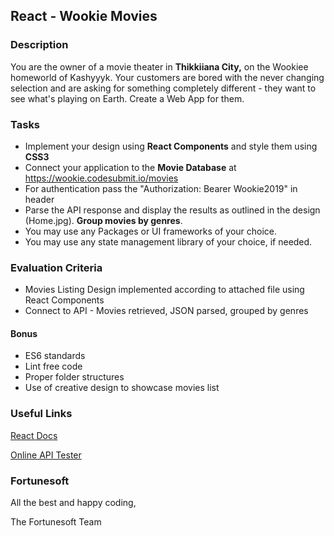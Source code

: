 ## React - Wookie Movies

### Description

You are the owner of a movie theater in **Thikkiiana City,** on the Wookiee homeworld of Kashyyyk. Your customers are bored with the never changing selection and are asking for something completely different - they want to see what's playing on Earth. Create a Web App for them.

### Tasks

-   Implement your design using  **React Components** and style them using **CSS3**
-   Connect your application to the **Movie Database** at https://wookie.codesubmit.io/movies
-   For authentication pass the "Authorization: Bearer Wookie2019" in header
-   Parse the API response and display the results as outlined in the design (Home.jpg). **Group movies by genres**.
-   You may use any Packages or UI frameworks of your choice.
-   You may use any state management library of your choice, if needed.

### Evaluation Criteria

-   Movies Listing Design implemented according to attached file using React Components
-   Connect to API - Movies retrieved, JSON parsed, grouped by genres 

#### Bonus
-	ES6 standards
-	Lint free code
-	Proper folder structures
-   Use of creative design to showcase movies list

### Useful Links

[React Docs](https://reactjs.org/docs/context.html)

[Online API Tester](https://reqbin.com/)

### Fortunesoft

All the best and happy coding,

The Fortunesoft Team
